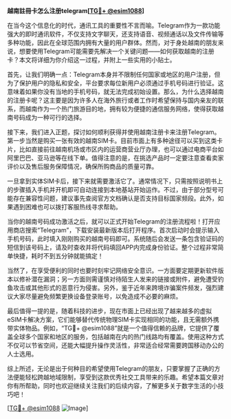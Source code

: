 **越南註冊卡怎么注册telegram[[TG💪+ @esim1088](https://t.me/s/esim1088)]**

在当今这个信息化的时代，通讯工具的重要性不言而喻。Telegram作为一款功能强大的即时通讯软件，不仅支持文字聊天，还支持语音、视频通话以及文件传输等多种功能，因此在全球范围内拥有大量的用户群体。然而，对于身处越南的朋友来说，想要使用Telegram可能需要先解决一个关键问题——如何获取越南的注册卡？本文将详细为你介绍这一过程，并附上一些实用的小贴士。

首先，让我们明确一点：Telegram本身并不限制任何国家或地区的用户注册，但为了保护用户的隐私和安全，平台要求每位新用户必须通过手机号码进行验证。这意味着如果你没有当地的手机号码，就无法完成初始设置。那么，为什么选择越南的注册卡呢？这主要是因为许多人在海外旅行或者工作时希望保持与国内亲友的联系，而越南作为一个热门旅游目的地，拥有较为便捷的通信服务网络，使得获取越南号码成为一种可行的选择。

接下来，我们进入正题，探讨如何顺利获得并使用越南注册卡来注册Telegram。第一步当然是购买一张有效的越南SIM卡。目前市面上有多种途径可以买到这类卡片，比如直接前往越南机场或市区内的运营商营业厅办理，也可以通过电商平台如阿里巴巴、亚马逊等在线下单。值得注意的是，在挑选产品时一定要注意查看卖家评价以及售后服务保障情况，确保所购商品的质量可靠。

一旦拿到实体SIM卡后，接下来就需要激活它了。通常情况下，只需按照说明书上的步骤插入手机并开机即可自动连接到本地基站开始运作。不过，由于部分型号可能存在兼容性问题，建议事先查阅官方文档确认是否支持目标国家频段。此外，如果遇到困难也可以拨打客服热线寻求帮助。

当你的越南号码成功激活之后，就可以正式开始Telegram的注册流程啦！打开应用商店搜索“Telegram”，下载安装最新版本后打开程序。首次启动时会提示输入手机号码，此时填入刚刚购买的越南号码即可。系统随后会发送一条包含验证码的短信到该号码上，请及时查收并将代码填回APP内完成身份验证。整个过程非常简单快捷，耗时不到五分钟就能搞定！

当然了，在享受便利的同时也要时刻牢记网络安全意识。一方面要定期更新软件版本以修补潜在漏洞；另一方面则需谨慎对待陌生人发来的链接或附件，避免遭受钓鱼攻击或其他形式的恶意行为侵害。另外，鉴于近年来跨境诈骗案件频发，强烈建议大家尽量避免频繁更换设备登录账号，以免造成不必要的麻烦。

最后值得一提的是，随着科技的进步，现在市面上已经出现了越来越多的虚拟eSIM卡解决方案，它们能够替代传统物理SIM卡实现相同的功能，且无需额外携带实体物品。例如，“TG💪+ @esim1088”就是一个值得信赖的品牌，它提供了覆盖全球多个国家和地区的服务，包括越南在内的热门线路均有覆盖。使用这种方式不仅可以节省空间，还能大幅提升操作灵活性，非常适合经常需要跨国移动办公的人士选用。

综上所述，无论是出于何种目的希望使用Telegram的朋友，只要掌握了正确的方法便能轻松跨越地域限制，享受到这款优秀社交工具带来的乐趣。希望本篇文章对你有所帮助，同时也欢迎继续关注我们的后续内容，了解更多关于数字生活的小技巧吧！

[[TG💪+ @esim1088](https://t.me/s/esim1088) ![Image](https://i.postimg.cc/4NQfJmqS/Snipaste-2025-05-13-00-14-12.png)]